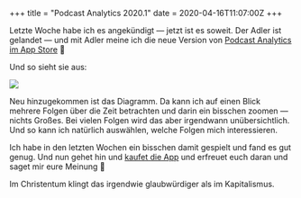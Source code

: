 +++
title = "Podcast Analytics 2020.1"
date = 2020-04-16T11:07:00Z
+++

Letzte Woche habe ich es angekündigt — jetzt ist es soweit. Der Adler ist gelandet — und mit Adler meine ich die neue Version von [Podcast Analytics im App Store](https://itunes.apple.com/us/app/podcast-analytics/id1460023828?l=de&ls=1&mt=8) 🎉

Und so sieht sie aus:

![](PA_Screenshots.jpeg)

Neu hinzugekommen ist das Diagramm. Da kann ich auf einen Blick mehrere Folgen über die Zeit betrachten und darin ein bisschen zoomen — nichts Großes. Bei vielen Folgen wird das aber irgendwann unübersichtlich. Und so kann ich natürlich auswählen, welche Folgen mich interessieren.

Ich habe in den letzten Wochen ein bisschen damit gespielt und fand es gut genug. Und nun gehet hin und [kaufet die App](https://itunes.apple.com/us/app/podcast-analytics/id1460023828?l=de&ls=1&mt=8) und erfreuet euch daran und saget mir eure Meinung 🙏

Im Christentum klingt das irgendwie glaubwürdiger als im Kapitalismus.